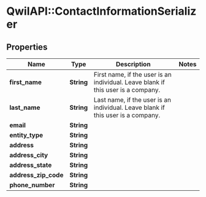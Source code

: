 # QwilAPI::ContactInformationSerializer

## Properties
Name | Type | Description | Notes
------------ | ------------- | ------------- | -------------
**first_name** | **String** | First name, if the user is an individual. Leave blank if this user is a company. | 
**last_name** | **String** | Last name, if the user is an individual. Leave blank if this user is a company. | 
**email** | **String** |  | 
**entity_type** | **String** |  | 
**address** | **String** |  | 
**address_city** | **String** |  | 
**address_state** | **String** |  | 
**address_zip_code** | **String** |  | 
**phone_number** | **String** |  | 


